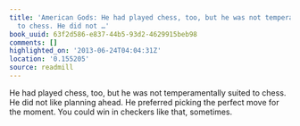 ```yaml
---
title: 'American Gods: He had played chess, too, but he was not temperamentally suited
  to chess. He did not …'
book_uuid: 63f2d586-e837-44b5-93d2-4629915beb98
comments: []
highlighted_on: '2013-06-24T04:04:31Z'
location: '0.155205'
source: readmill
---
```


He had played chess, too, but he was not temperamentally suited to chess. He did not like planning ahead. He preferred picking the perfect move for the moment. You could win in checkers like that, sometimes.